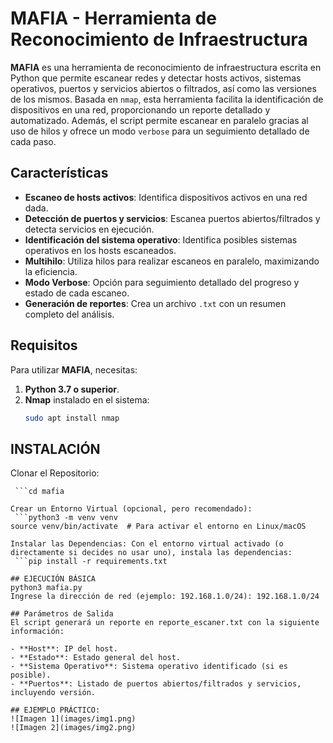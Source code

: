 # MAFIA - Herramienta de Reconocimiento de Infraestructura

**MAFIA** es una herramienta de reconocimiento de infraestructura escrita en Python que permite escanear redes y detectar hosts activos, sistemas operativos, puertos y servicios abiertos o filtrados, así como las versiones de los mismos. Basada en `nmap`, esta herramienta facilita la identificación de dispositivos en una red, proporcionando un reporte detallado y automatizado. Además, el script permite escanear en paralelo gracias al uso de hilos y ofrece un modo `verbose` para un seguimiento detallado de cada paso.

## Características

- **Escaneo de hosts activos**: Identifica dispositivos activos en una red dada.
- **Detección de puertos y servicios**: Escanea puertos abiertos/filtrados y detecta servicios en ejecución.
- **Identificación del sistema operativo**: Identifica posibles sistemas operativos en los hosts escaneados.
- **Multihilo**: Utiliza hilos para realizar escaneos en paralelo, maximizando la eficiencia.
- **Modo Verbose**: Opción para seguimiento detallado del progreso y estado de cada escaneo.
- **Generación de reportes**: Crea un archivo `.txt` con un resumen completo del análisis.

## Requisitos

Para utilizar **MAFIA**, necesitas:

1. **Python 3.7 o superior**.
2. **Nmap** instalado en el sistema:
   ```bash
   sudo apt install nmap

## INSTALACIÓN
Clonar el Repositorio:
```git clone https://github.com/tuusuario/mafia.git
 ```cd mafia

Crear un Entorno Virtual (opcional, pero recomendado):
 ```python3 -m venv venv
source venv/bin/activate  # Para activar el entorno en Linux/macOS

Instalar las Dependencias: Con el entorno virtual activado (o directamente si decides no usar uno), instala las dependencias:
 ```pip install -r requirements.txt

## EJECUCIÓN BÁSICA
python3 mafia.py
Ingrese la dirección de red (ejemplo: 192.168.1.0/24): 192.168.1.0/24

## Parámetros de Salida
El script generará un reporte en reporte_escaner.txt con la siguiente información:

- **Host**: IP del host.
- **Estado**: Estado general del host.
- **Sistema Operativo**: Sistema operativo identificado (si es posible).
- **Puertos**: Listado de puertos abiertos/filtrados y servicios, incluyendo versión.

## EJEMPLO PRÁCTICO:
![Imagen 1](images/img1.png)
![Imagen 2](images/img2.png)


